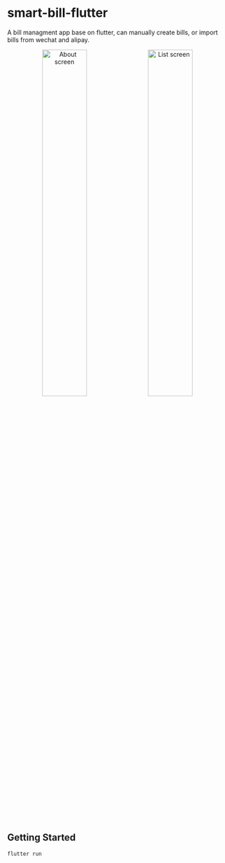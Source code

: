 # smart-bill-flutter

A bill managment app base on flutter, can manually create bills, or import bills from wechat and alipay.

<!-- ![Demo1](https://i.imgur.com/y10aPBN.jpg)
![Demo2](https://i.imgur.com/FggJGtc.jpg)
![Demo3](https://i.imgur.com/evXeetU.jpg)
![Demo4](https://i.imgur.com/ygbhASS.jpg)
![Demo5](https://i.imgur.com/C7LjLWl.jpg)
![Demo6](https://i.imgur.com/HLRfjkN.jpg)
[BackEnd Demo](https://i.imgur.com/yfe9VSP.png) -->

<div align="center">
        <img width="45%" src="https://i.imgur.com/y10aPBN.jpg" alt="About screen" title="About screen"</img>
        <img height="0" width="8px">
        <img width="45%" src="https://i.imgur.com/FggJGtc.jpg" alt="List screen" title="List screen"></img>
</div>

## Getting Started

```
flutter run
```
